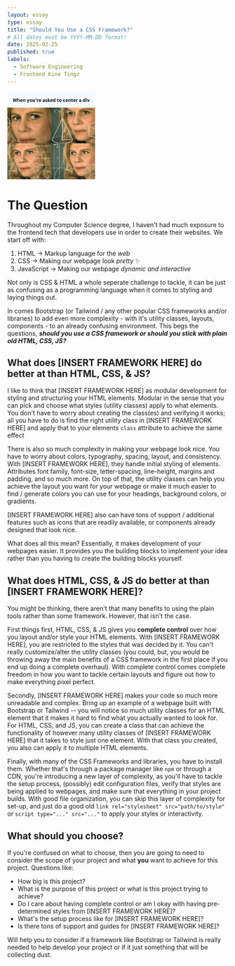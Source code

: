 ```yaml
---
layout: essay
type: essay
title: "Should You Use a CSS Framework?"
# All dates must be YYYY-MM-DD format!
date: 2025-02-25
published: true
labels:
  - Software Engineering
  - Frontend Kine Tingz
---
```


<img class="img-fluid" height="200px" src="../img/center-div.png">

# The Question

Throughout my Computer Science degree, I haven't had much exposure to the frontend tech that developers use in order to create their websites. We start off with: 

1. HTML &rarr; Markup language for the *web*
2. CSS &rarr; Making our webpage look *pretty* ✨
3. JavaScript &rarr; Making our webpage *dynamic and interactive* 

Not only is CSS & HTML a whole seperate challenge to tackle, it can be just as confusing as a programming language when it comes to styling and laying things out. 

In comes Bootstrap (or Tailwind / any other popular CSS frameworks and/or libraries) to add even more complexity - with it's utility classes, layouts, components - to an already confusing environment. This begs the questions, ***should you use a CSS framework or should you stick with plain old HTML, CSS, JS?***

## What does [INSERT FRAMEWORK HERE] do better at than HTML, CSS, & JS? 

I like to think that [INSERT FRAMEWORK HERE] as modular development for styling and structuring your HTML elements. Modular in the sense that you can pick and choose what styles (utility classes) apply to what elements. You don't have to worry about creating the class(es) and verifying it works; all you have to do is find the right utility class in [INSERT FRAMEWORK HERE] and apply that to your elements `class` attribute to achieve the same effect

There is also so much complexity in making your webpage look nice. You have to worry about colors, typography, spacing, layout, and consistency. With [INSERT FRAMEWORK HERE], they handle initial styling of elements. Attributes font family, font-size, letter-spacing, line-height, margins and padding, and so much more. On top of that, the utility classes can help you achieve the layout you want for your webpage or make it much easier to find / generate colors you can use for your headings, background colors, or gradients. 

[INSERT FRAMEWORK HERE] also can have tons of support / additional features such as icons that are readily available, or components already designed that look nice. 

What does all this mean? Essentially, it makes development of your webpages easier. It provides you the building blocks to implement your idea rather than you having to create the building blocks yourself. 

## What does HTML, CSS, & JS do better at than [INSERT FRAMEWORK HERE]? 

You might be thinking, there aren't that many benefits to using the plain tools rather than some framework. However, that isn't the case. 

First things first, HTML, CSS, & JS gives you **complete control** over how you layout and/or style your HTML elements. With [INSERT FRAMEWORK HERE], you are restricted to the styles that was decided by it. You can't really customize/alter the utility classes (you could, but, you would be throwing away the main benefits of a CSS framework in the first place if you end up doing a complete overhaul). With complete control comes complete freedom in how you want to tackle certain layouts and figure out how to make everything pixel perfect. 

Secondly, [INSERT FRAMEWORK HERE] makes your code so much more unreadable and complex. Bring up an example of a webpage built with Bootstrap or Tailwind -- you will notice so much utility classes for an HTML element that it makes it hard to find what you actually wanted to look for. For HTML, CSS, and JS, you can create a class that can achieve the functionality of however many utility classes of [INSERT FRAMEWORK HERE] that it takes to style just one element. With that class you created, you also can apply it to multiple HTML elements. 

Finally, with many of the CSS Frameworks and libraries, you have to install them. Whether that's through a package manager like `npm` or through a CDN, you're introducing a new layer of complexity, as you'll have to tackle the setup process, (possibly) edit configuration files, verify that styles are being applied to webpages, and make sure that everything in your project builds. With good file organization, you can skip this layer of complexity for set-up, and just do a good old `link rel="stylesheet" src="path/to/style"` or `script type="..." src="..."` to apply your styles or interactivity. 

## What should you choose? 

If you're confused on what to choose, then you are going to need to consider the scope of your project and what **you** want to achieve for this project. Questions like: 

- How big is this project? 
- What is the purpose of this project or what is this project trying to achieve? 
- Do I care about having complete control or am I okay with having pre-determined styles from [INSERT FRAMEWORK HERE]? 
- What's the setup process like for [INSERT FRAMEWORK HERE]? 
- Is there tons of support and guides for [INSERT FRAMEWORK HERE]? 

Will help you to consider if a framework like Bootstrap or Tailwind is really needed to help develop your project or if it just something that will be collecting dust. 